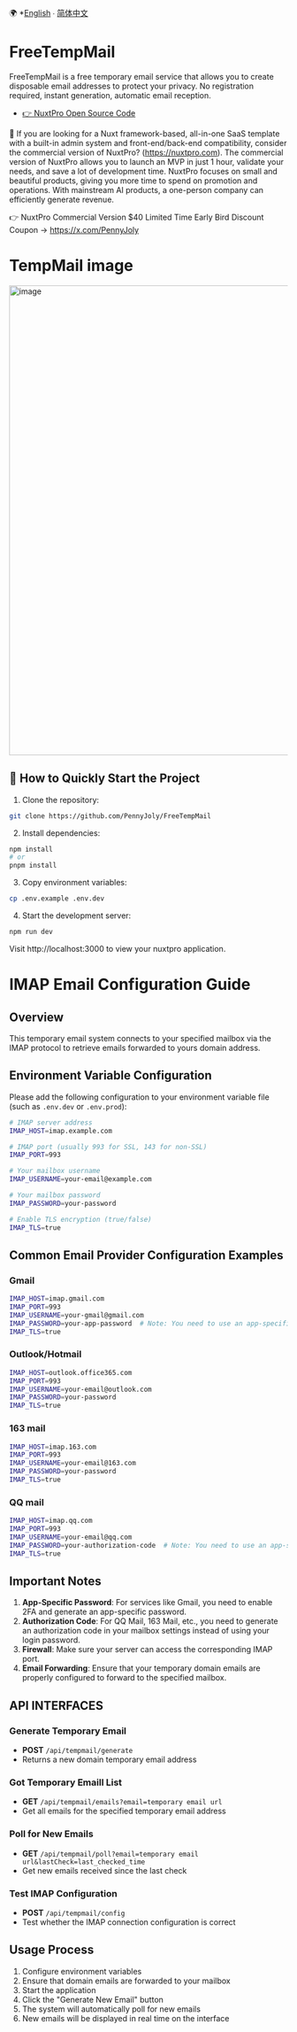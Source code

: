 🌍 *[English](README.md) ∙ [简体中文](README_zh.md) 

# FreeTempMail

FreeTempMail is a free temporary email service that allows you to create disposable email addresses to protect your privacy. No registration required, instant generation, automatic email reception.

- [👉 NuxtPro Open Source Code](https://github.com/PennyJoly/NuxtPro)

🚀 If you are looking for a Nuxt framework-based, all-in-one SaaS template with a built-in admin system and front-end/back-end compatibility, consider the commercial version of NuxtPro? (https://nuxtpro.com). The commercial version of NuxtPro allows you to launch an MVP in just 1 hour, validate your needs, and save a lot of development time. NuxtPro focuses on small and beautiful products, giving you more time to spend on promotion and operations. With mainstream AI products, a one-person company can efficiently generate revenue.

👉 NuxtPro Commercial Version $40 Limited Time Early Bird Discount Coupon -> https://x.com/PennyJoly

# TempMail image

<img width="1404" height="849" alt="image" src="https://github.com/user-attachments/assets/e49b146c-c99d-49ba-a4fe-cc8c2eb6c2aa" />

## 🚀 How to Quickly Start the Project

1. Clone the repository:
```bash
git clone https://github.com/PennyJoly/FreeTempMail
```

2. Install dependencies:
```bash
npm install
# or
pnpm install
```

3. Copy environment variables:
```bash
cp .env.example .env.dev
```

4. Start the development server:
```bash
npm run dev
```

Visit http://localhost:3000 to view your nuxtpro application.


# IMAP Email Configuration Guide

## Overview

This temporary email system connects to your specified mailbox via the IMAP protocol to retrieve emails forwarded to yours domain address.

## Environment Variable Configuration

Please add the following configuration to your environment variable file (such as `.env.dev` or `.env.prod`):

```bash
# IMAP server address
IMAP_HOST=imap.example.com

# IMAP port (usually 993 for SSL, 143 for non-SSL)
IMAP_PORT=993

# Your mailbox username
IMAP_USERNAME=your-email@example.com

# Your mailbox password
IMAP_PASSWORD=your-password

# Enable TLS encryption (true/false)
IMAP_TLS=true
```

## Common Email Provider Configuration Examples

### Gmail
```bash
IMAP_HOST=imap.gmail.com
IMAP_PORT=993
IMAP_USERNAME=your-gmail@gmail.com
IMAP_PASSWORD=your-app-password  # Note: You need to use an app-specific password
IMAP_TLS=true
```

### Outlook/Hotmail
```bash
IMAP_HOST=outlook.office365.com
IMAP_PORT=993
IMAP_USERNAME=your-email@outlook.com
IMAP_PASSWORD=your-password
IMAP_TLS=true
```

### 163 mail
```bash
IMAP_HOST=imap.163.com
IMAP_PORT=993
IMAP_USERNAME=your-email@163.com
IMAP_PASSWORD=your-password
IMAP_TLS=true
```

### QQ mail
```bash
IMAP_HOST=imap.qq.com
IMAP_PORT=993
IMAP_USERNAME=your-email@qq.com
IMAP_PASSWORD=your-authorization-code  # Note: You need to use an app-specific password
IMAP_TLS=true
```

## Important Notes

1. **App-Specific Password**: For services like Gmail, you need to enable 2FA and generate an app-specific password.
2. **Authorization Code**: For QQ Mail, 163 Mail, etc., you need to generate an authorization code in your mailbox settings instead of using your login password.
3. **Firewall**: Make sure your server can access the corresponding IMAP port.
4. **Email Forwarding**: Ensure that your temporary domain emails are properly configured to forward to the specified mailbox.

## API INTERFACES

### Generate Temporary Email
- **POST** `/api/tempmail/generate`
- Returns a new domain temporary email address

### Got Temporary Emaill List
- **GET** `/api/tempmail/emails?email=temporary email url`
- Get all emails for the specified temporary email address

### Poll for New Emails
- **GET** `/api/tempmail/poll?email=temporary email url&lastCheck=last_checked_time`
- Get new emails received since the last check

### Test IMAP Configuration
- **POST** `/api/tempmail/config`
- Test whether the IMAP connection configuration is correct

## Usage Process

1. Configure environment variables
2. Ensure that domain emails are forwarded to your mailbox
3. Start the application
4. Click the "Generate New Email" button
5. The system will automatically poll for new emails
6. New emails will be displayed in real time on the interface
